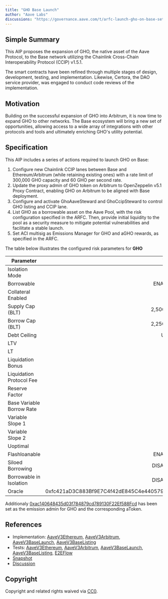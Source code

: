 ```yaml
---
title: "GHO Base Launch"
author: "Aave Labs"
discussions: "https://governance.aave.com/t/arfc-launch-gho-on-base-set-aci-as-emissions-manager-for-rewards/19338"
---
```


## Simple Summary

This AIP proposes the expansion of GHO, the native asset of the Aave Protocol, to the Base network utilizing the Chainlink Cross-Chain Interoperability Protocol (CCIP) v1.5.1.

The smart contracts have been refined through multiple stages of design, development, testing, and implementation. Likewise, Certora, the DAO service provider, was engaged to conduct code reviews of the implementation.

## Motivation

Building on the successful expansion of GHO into Arbitrum, it is now time to expand GHO to other networks. The Base ecosystem will bring a new set of opportunities, allowing access to a wide array of integrations with other protocols and tools and ultimately enriching GHO's utility potential.

## Specification

This AIP includes a series of actions required to launch GHO on Base:

1. Configure new Chainlink CCIP lanes between Base and Ethereum/Arbitrum (while retaining existing ones) with a rate limit of 300,000 GHO capacity and 60 GHO per second rate.
2. Update the proxy admin of GHO token on Arbitrum to OpenZeppelin v5.1 Proxy Contract, enabling GHO on Arbitrum to be aligned with Base deployment.
3. Configure and activate GhoAaveSteward and GhoCcipSteward to control GHO listing and CCIP lane.
4. List GHO as a borrowable asset on the Aave Pool, with the risk configuration specified in the ARFC. Then, provide initial liquidity to the pool as a security measure to mitigate potential vulnerabilities and facilitate a stable launch.
5. Set ACI multisig as Emissions Manager for GHO and aGHO rewards, as specified in the ARFC.

The table below illustrates the configured risk parameters for **GHO**

| Parameter                 |                                      Value |
| ------------------------- | -----------------------------------------: |
| Isolation Mode            |                                      false |
| Borrowable                |                                    ENABLED |
| Collateral Enabled        |                                      false |
| Supply Cap (BLT)          |                                  2,500,000 |
| Borrow Cap (BLT)          |                                  2,250,000 |
| Debt Ceiling              |                                      USD 0 |
| LTV                       |                                        0 % |
| LT                        |                                        0 % |
| Liquidation Bonus         |                                        0 % |
| Liquidation Protocol Fee  |                                        0 % |
| Reserve Factor            |                                       10 % |
| Base Variable Borrow Rate |                                        0 % |
| Variable Slope 1          |                                       12 % |
| Variable Slope 2          |                                       65 % |
| Uoptimal                  |                                       90 % |
| Flashloanable             |                                    ENABLED |
| Siloed Borrowing          |                                   DISABLED |
| Borrowable in Isolation   |                                   DISABLED |
| Oracle                    | 0xfc421aD3C883Bf9E7C4f42dE845C4e4405799e73 |

Additionaly [0xac140648435d03f784879cd789130F22Ef588Fcd](https://basescan.org/address/0xac140648435d03f784879cd789130F22Ef588Fcd) has been set as the emission admin for GHO and the corresponding aToken.

## References

- Implementation: [AaveV3Ethereum](https://github.com/bgd-labs/aave-proposals-v3/blob/main/src/20241223_Multi_GHOBaseLaunch/AaveV3Ethereum_GHOBaseLaunch_20241223.sol), [AaveV3Arbitrum](https://github.com/bgd-labs/aave-proposals-v3/blob/main/src/20241223_Multi_GHOBaseLaunch/AaveV3Arbitrum_GHOBaseLaunch_20241223.sol), [AaveV3BaseLaunch](https://github.com/bgd-labs/aave-proposals-v3/blob/main/src/20241223_Multi_GHOBaseLaunch/AaveV3Base_GHOBaseLaunch_20241223.sol), [AaveV3BaseListing](https://github.com/bgd-labs/aave-proposals-v3/blob/main/src/20241223_Multi_GHOBaseLaunch/AaveV3Base_GHOBaseListing_20241223.sol)
- Tests: [AaveV3Ethereum](https://github.com/bgd-labs/aave-proposals-v3/blob/main/src/20241223_Multi_GHOBaseLaunch/AaveV3Ethereum_GHOBaseLaunch_20241223.t.sol), [AaveV3Arbitrum](https://github.com/bgd-labs/aave-proposals-v3/blob/main/src/20241223_Multi_GHOBaseLaunch/AaveV3Arbitrum_GHOBaseLaunch_20241223.t.sol), [AaveV3BaseLaunch](https://github.com/bgd-labs/aave-proposals-v3/blob/main/src/20241223_Multi_GHOBaseLaunch/AaveV3Base_GHOBaseLaunch_20241223.t.sol), [AaveV3BaseListing](https://github.com/bgd-labs/aave-proposals-v3/blob/main/src/20241223_Multi_GHOBaseLaunch/AaveV3Base_GHOBaseListing_20241223.t.sol), [E2EFlow](https://github.com/bgd-labs/aave-proposals-v3/blob/main/src/20241223_Multi_GHOBaseLaunch/AaveV3E2E_GHOBaseLaunch_20241223.t.sol)
- [Snapshot](https://snapshot.box/#/s:aave.eth/proposal/0x03dc21e0423c60082dc23317af6ebaf997610cbc2cbb0f5a385653bd99a524fe)
- [Discussion](https://governance.aave.com/t/arfc-launch-gho-on-base-set-aci-as-emissions-manager-for-rewards/19338)

## Copyright

Copyright and related rights waived via [CC0](https://creativecommons.org/publicdomain/zero/1.0/).
